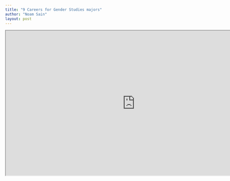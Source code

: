 ```yaml
---
title: "9 Careers for Gender Studies majors"
author: "Noam Sain"
layout: post
---
```


<iframe height="473" src="https://www.youtube.com/embed/35h3UCLqPJQ?feature=oembed" title="9 Exciting Careers For A Gender Studies Major" width="840"></iframe>
